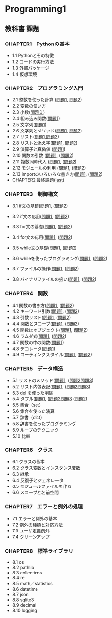 # Programming1


## 教科書 課題

###  CHAPTER1　Pythonの基本

- 1.1 Pythonとその特徴
- 1.2 コードの実行方法
- 1.3 外部パッケージ
- 1.4 仮想環境
### CHAPTER2　プログラミング入門
- 2.1 整数を使った計算 ([問題1](CHAPTER02/Q2_1_1.py), [問題2](CHAPTER02/Q2_1_2.py))
- 2.2 変数の使い方
- 2.3 小数([問題１](CHAPTER02/Q2_3_1.py))
- 2.4 組み込み関数([問題1](CHAPTER02/Q2_4_1.py))
- 2.5 文字列([問題1](CHAPTER02/Q2_5_2.py))
- 2.6 文字列とメソッド([問題1](CHAPTER02/Q2_6_1.py), [問題2](CHAPTER02/Q2_6_2.py))
- 2.7 リスト([問題1](CHAPTER02/Q2_7_1.py),[問題2](CHAPTER02/Q2_7_2.py))
- 2.8 リストと添え字([問題1](CHAPTER02/Q2_8_1.py), [問題2](CHAPTER02/Q2_8_2.py))
- 2.9 演算子と真偽値 ([問題1](CHAPTER02/Q2_9_1.py))
- 2.10 関数の引数 ([問題1](CHAPTER02/Q2_10_1.py), ([問題2](CHAPTER02/Q2_10_2.py))
- 2.11 複数同時代入 ([問題1](CHAPTER02/Q2_11_1.py), ([問題2](CHAPTER02/Q2_11_2.py))
- 2.12 モジュールの利用 ([問題1](CHAPTER02/Q2_12_1.py), ([問題2](CHAPTER02/Q2_12_2.py))
- 2.13 importのいろいろな書き方([問題1](CHAPTER02/Q2_13_1.py), ([問題2](CHAPTER02/Q2_13_2.py))
 - CHAPTER2 最終課題([last](CHAPTER02/Q2_final.py))
### CHAPTER3　制御構文
- 3.1 if文の基礎([問題1](CHAPTER03/Q3_1_1.py), ([問題2](CHAPTER03/Q3_1_2.py))
- 3.2 if文の応用([問題1](CHAPTER03/Q3_2_1.py), ([問題2](CHAPTER03/Q3_2_2.py))
- 3.3 for文の基礎([問題1](CHAPTER03/Q3_3_1.py), ([問題2](CHAPTER03/Q3_3_2.py))
- 3.4 for文の応用([問題1](CHAPTER03/Q3_4_1.py), ([問題2](CHAPTER03/Q3_4_2.py))
- 3.5 while文の基礎([問題1](CHAPTER03/Q3_5_1.py), ([問題2](CHAPTER03/Q3_5_2.py))
- 3.6 whileを使ったプログラミング([問題1](CHAPTER03/Q3_6_1.py), ([問題2](CHAPTER03/Q3_6_2.py))
- 3.7 ファイルの操作([問題1](CHAPTER03/Q3_7_1.py), ([問題2](CHAPTER03/Q3_7_2.py))

- 3.8 バイナリファイルの扱い([問題1](CHAPTER03/Q3_8_1.py), ([問題2](CHAPTER03/Q3_8_2.py))
### CHAPTER4　関数
- 4.1 関数の書き方([問題1](CHAPTER04/Q4_1_1.py), ([問題2](CHAPTER04/Q4_1_2.py))
- 4.2 キーワード引数([問題1](CHAPTER04/Q4_2_1.py), ([問題2](CHAPTER04/Q4_2_2.py))
- 4.3 引数リスト([問題1](CHAPTER04/Q4_3_1.py), ([問題2](CHAPTER04/Q4_3_2.py))
- 4.4 関数とスコープ([問題1](CHAPTER04/Q4_4_1.py), ([問題2](CHAPTER04/Q4_4_2.py))
- 4.5 関数はオブジェクト([問題1](CHAPTER04/Q4_5_1.py), ([問題2](CHAPTER04/Q4_5_2.py))
- 4.6 ラムダ式([問題1](CHAPTER04/Q4_6_1.py), ([問題2](CHAPTER04/Q4_6_2.py))
- 4.7 関数の中の関数([問題1](CHAPTER04/Q4_7_1.py))
- 4.8 デコレータ([問題1](CHAPTER04/Q4_8_1.py))
- 4.9 コーディングスタイル([問題1](CHAPTER04/Q4_9_1.py), ([問題2](CHAPTER04/Q4_9_2.py))
### CHAPTER5　データ構造
- 5.1 リストのメソッド([問題1](CHAPTER05/Q5_1_1.py), ([問題2](CHAPTER05/Q5_1_2.py)[問題3](CHAPTER05/Q5_1_3.py))
- 5.2 リスト内包表記([問題1](CHAPTER05/Q5_2_1.py), ([問題2](CHAPTER05/Q5_2_2.py)[問題3](CHAPTER05/Q5_2_3.py))
- 5.3 del を使った削除
- 5.4 タプル([問題1](CHAPTER05/Q5_4_1.py), ([問題2](CHAPTER05/Q5_4_2.py)[問題3](CHAPTER05/Q5_4_3.py) ([問題2](CHAPTER05/Q5_4_4.py))
- 5.5 集合（set）
- 5.6 集合を使った演算
- 5.7 辞書（dict）
- 5.8 辞書を使ったプログラミング
- 5.9 ループのテクニック
- 5.10 比較
### CHAPTER6　クラス
- 6.1 クラスの基本
- 6.2 クラス変数とインスタンス変数
- 6.3 継承
- 6.4 反復子とジェネレータ
- 6.5 モジュールファイルを作る
- 6.6 スコープと名前空間
###  CHAPTER7　エラーと例外の処理
- 7.1 エラーと例外の基本
- 7.2 例外の種類と対応方法
- 7.3 ユーザ定義例外
- 7.4 クリーンアップ
###  CHAPTER8　標準ライブラリ
- 8.1 os
- 8.2 pathlib
- 8.3 collections
- 8.4 re
- 8.5 math／statistics
- 8.6 datetime
- 8.7 json
- 8.8 sqlite3
- 8.9 decimal
- 8.10 logging

